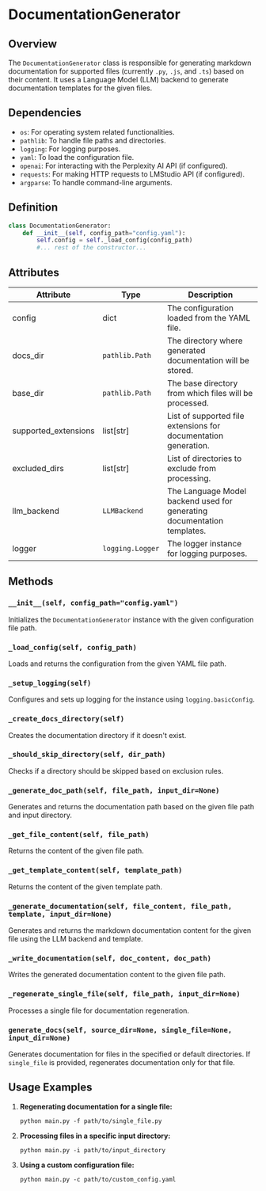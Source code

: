 # DocumentationGenerator

## Overview
The `DocumentationGenerator` class is responsible for generating markdown documentation for supported files (currently `.py`, `.js`, and `.ts`) based on their content. It uses a Language Model (LLM) backend to generate documentation templates for the given files.

## Dependencies
- `os`: For operating system related functionalities.
- `pathlib`: To handle file paths and directories.
- `logging`: For logging purposes.
- `yaml`: To load the configuration file.
- `openai`: For interacting with the Perplexity AI API (if configured).
- `requests`: For making HTTP requests to LMStudio API (if configured).
- `argparse`: To handle command-line arguments.

## Definition
```python
class DocumentationGenerator:
    def __init__(self, config_path="config.yaml"):
        self.config = self._load_config(config_path)
        #... rest of the constructor...
```
## Attributes
| Attribute | Type | Description |
|-----------|------|-------------|
| config | dict | The configuration loaded from the YAML file. |
| docs_dir | `pathlib.Path` | The directory where generated documentation will be stored. |
| base_dir | `pathlib.Path` | The base directory from which files will be processed. |
| supported_extensions | list[str] | List of supported file extensions for documentation generation. |
| excluded_dirs | list[str] | List of directories to exclude from processing. |
| llm_backend | `LLMBackend` | The Language Model backend used for generating documentation templates. |
| logger | `logging.Logger` | The logger instance for logging purposes. |

## Methods
### `__init__(self, config_path="config.yaml")`
Initializes the `DocumentationGenerator` instance with the given configuration file path.

### `_load_config(self, config_path)`
Loads and returns the configuration from the given YAML file path.

### `_setup_logging(self)`
Configures and sets up logging for the instance using `logging.basicConfig`.

### `_create_docs_directory(self)`
Creates the documentation directory if it doesn't exist.

### `_should_skip_directory(self, dir_path)`
Checks if a directory should be skipped based on exclusion rules.

### `_generate_doc_path(self, file_path, input_dir=None)`
Generates and returns the documentation path based on the given file path and input directory.

### `_get_file_content(self, file_path)`
Returns the content of the given file path.

### `_get_template_content(self, template_path)`
Returns the content of the given template path.

### `_generate_documentation(self, file_content, file_path, template, input_dir=None)`
Generates and returns the markdown documentation content for the given file using the LLM backend and template.

### `_write_documentation(self, doc_content, doc_path)`
Writes the generated documentation content to the given file path.

### `_regenerate_single_file(self, file_path, input_dir=None)`
Processes a single file for documentation regeneration.

### `generate_docs(self, source_dir=None, single_file=None, input_dir=None)`
Generates documentation for files in the specified or default directories. If `single_file` is provided, regenerates documentation only for that file.

## Usage Examples

1. **Regenerating documentation for a single file:**
   ```
   python main.py -f path/to/single_file.py
   ```

2. **Processing files in a specific input directory:**
   ```
   python main.py -i path/to/input_directory
   ```

3. **Using a custom configuration file:**
   ```
   python main.py -c path/to/custom_config.yaml
   ```